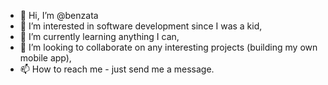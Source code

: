 - 👋 Hi, I’m @benzata
- 👀 I’m interested in software development since I was a kid,
- 🌱 I’m currently learning anything I can,
- 💞️ I’m looking to collaborate on any interesting projects (building my own mobile app),
- 📫 How to reach me - just send me a message.

<!---
benzata/benzata is a ✨ special ✨ repository because its `README.md` (this file) appears on your GitHub profile.
You can click the Preview link to take a look at your changes.
--->
